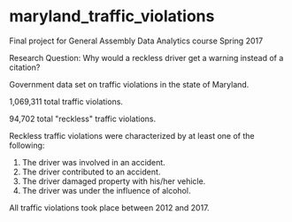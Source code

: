 # maryland_traffic_violations

Final project for General Assembly Data Analytics course Spring 2017

Research Question: Why would a reckless driver get a warning instead of a citation?

Government data set on traffic violations in the state of Maryland.

1,069,311 total traffic violations.

94,702 total "reckless" traffic violations.

Reckless traffic violations were characterized by at least one of the following:

1. The driver was involved in an accident.
2. The driver contributed to an accident.
3. The driver damaged property with his/her vehicle.
4. The driver was under the influence of alcohol.

All traffic violations took place between 2012 and 2017.
